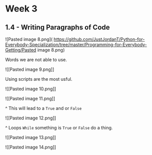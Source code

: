 # Week 3 
## 1.4 - Writing Paragraphs of Code

![Pasted image 8.png](
https://github.com/JustJordanT/Python-for-Everybody-Specialization/tree/master/Programming-for-Everybody-Getting/Pasted image 8.png)

Words we are not able to use. 

![[Pasted image 9.png]]

Using scripts are the most usful.

![[Pasted image 10.png]]

![[Pasted image 11.png]]

^ This will lead to a `True` and or `False`

![[Pasted image 12.png]]

^ Loops
`While` something is `True` or `False` do a thing.

![[Pasted image 13.png]]

![[Pasted image 14.png]]
